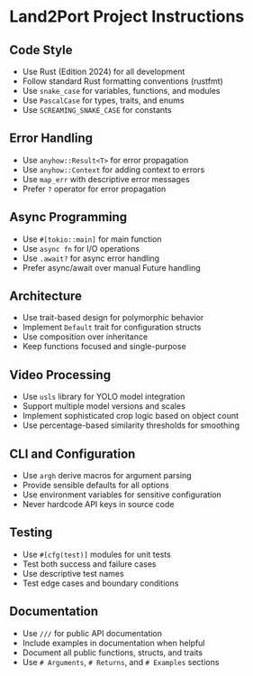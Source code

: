 # Land2Port Project Instructions

## Code Style
- Use Rust (Edition 2024) for all development
- Follow standard Rust formatting conventions (rustfmt)
- Use `snake_case` for variables, functions, and modules
- Use `PascalCase` for types, traits, and enums
- Use `SCREAMING_SNAKE_CASE` for constants

## Error Handling
- Use `anyhow::Result<T>` for error propagation
- Use `anyhow::Context` for adding context to errors
- Use `map_err` with descriptive error messages
- Prefer `?` operator for error propagation

## Async Programming
- Use `#[tokio::main]` for main function
- Use `async fn` for I/O operations
- Use `.await?` for async error handling
- Prefer async/await over manual Future handling

## Architecture
- Use trait-based design for polymorphic behavior
- Implement `Default` trait for configuration structs
- Use composition over inheritance
- Keep functions focused and single-purpose

## Video Processing
- Use `usls` library for YOLO model integration
- Support multiple model versions and scales
- Implement sophisticated crop logic based on object count
- Use percentage-based similarity thresholds for smoothing

## CLI and Configuration
- Use `argh` derive macros for argument parsing
- Provide sensible defaults for all options
- Use environment variables for sensitive configuration
- Never hardcode API keys in source code

## Testing
- Use `#[cfg(test)]` modules for unit tests
- Test both success and failure cases
- Use descriptive test names
- Test edge cases and boundary conditions

## Documentation
- Use `///` for public API documentation
- Include examples in documentation when helpful
- Document all public functions, structs, and traits
- Use `# Arguments`, `# Returns`, and `# Examples` sections
